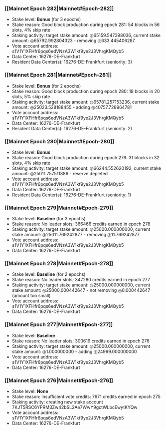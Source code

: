 ### [[Mainnet Epoch 282|Mainnet#Epoch-282]]
* Stake level: **Bonus** (for 3 epochs)
* Stake reason: Good block production during epoch 281: 54 blocks in 56 slots, 4% skip rate
* Staking activity: target stake amount: ◎65159.547398036, current stake amount: ◎65792.992804323 - removing ◎633.445406287
* Vote account address: s1V1Y1XFHfr6pqs6edVNzA3W1kf9ye2J3VhrgKMQyb5
* Data Center: 16276-DE-Frankfurt
* Resident Data Center(s): 16276-DE-Frankfurt (seniority: 3)
### [[Mainnet Epoch 281|Mainnet#Epoch-281]]
* Stake level: **Bonus** (for 2 epochs)
* Stake reason: Good block production during epoch 280: 19 blocks in 20 slots, 5% skip rate
* Staking activity: target stake amount: ◎65781.257153236, current stake amount: ◎25023.528188455 - adding ◎40757.728964781
* Vote account address: s1V1Y1XFHfr6pqs6edVNzA3W1kf9ye2J3VhrgKMQyb5
* Data Center: 16276-DE-Frankfurt
* Resident Data Center(s): 16276-DE-Frankfurt (seniority: 2)
### [[Mainnet Epoch 280|Mainnet#Epoch-280]]
* Stake level: **Bonus**
* Stake reason: Good block production during epoch 279: 31 blocks in 32 slots, 4% skip rate
* Staking activity: target stake amount: ◎66244.552620192, current stake amount: ◎25011.757511886 - reserve depleted
* Vote account address: s1V1Y1XFHfr6pqs6edVNzA3W1kf9ye2J3VhrgKMQyb5
* Data Center: 16276-DE-Frankfurt
* Resident Data Center(s): 16276-DE-Frankfurt (seniority: 1)
### [[Mainnet Epoch 279|Mainnet#Epoch-279]]
* Stake level: **Baseline** (for 3 epochs)
* Stake reason: No leader slots; 366466 credits earned in epoch 278
* Staking activity: target stake amount: ◎25000.000000000, current stake amount: ◎25011.769242877 - removing ◎11.769242877
* Vote account address: s1V1Y1XFHfr6pqs6edVNzA3W1kf9ye2J3VhrgKMQyb5
* Data Center: 16276-DE-Frankfurt
### [[Mainnet Epoch 278|Mainnet#Epoch-278]]
* Stake level: **Baseline** (for 2 epochs)
* Stake reason: No leader slots; 347280 credits earned in epoch 277
* Staking activity: target stake amount: ◎25000.000000000, current stake amount: ◎25000.000442647 - not removing ◎0.000442647 (amount too small)
* Vote account address: s1V1Y1XFHfr6pqs6edVNzA3W1kf9ye2J3VhrgKMQyb5
* Data Center: 16276-DE-Frankfurt
### [[Mainnet Epoch 277|Mainnet#Epoch-277]]
* Stake level: **Baseline**
* Stake reason: No leader slots; 300619 credits earned in epoch 276
* Staking activity: target stake amount: ◎25000.000000000, current stake amount: ◎1.000000000 - adding ◎24999.000000000
* Vote account address: s1V1Y1XFHfr6pqs6edVNzA3W1kf9ye2J3VhrgKMQyb5
* Data Center: 16276-DE-Frankfurt
### [[Mainnet Epoch 276|Mainnet#Epoch-276]]
* Stake level: **None**
* Stake reason: Insufficient vote credits: 7671 credits earned in epoch 275
* Staking activity: creating new stake account 7KJT5RSC6YPRM3Zw42bSL2Ae7WwY9gctWLbcEwytKYQw
* Vote account address: s1V1Y1XFHfr6pqs6edVNzA3W1kf9ye2J3VhrgKMQyb5
* Data Center: 16276-DE-Frankfurt